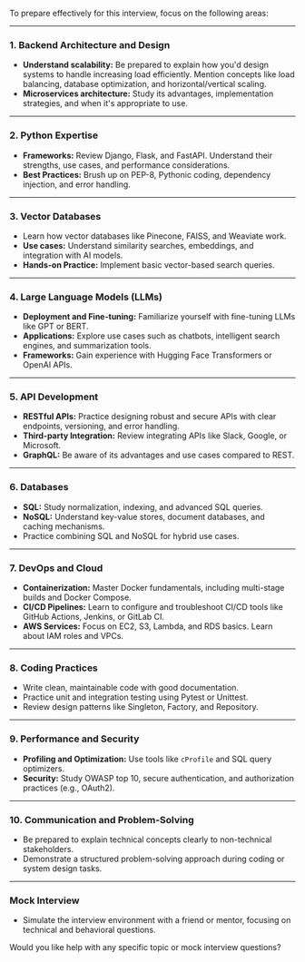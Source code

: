 To prepare effectively for this interview, focus on the following areas:

---

### **1. Backend Architecture and Design**
- **Understand scalability:** Be prepared to explain how you'd design systems to handle increasing load efficiently. Mention concepts like load balancing, database optimization, and horizontal/vertical scaling.
- **Microservices architecture:** Study its advantages, implementation strategies, and when it's appropriate to use.

---

### **2. Python Expertise**
- **Frameworks:** Review Django, Flask, and FastAPI. Understand their strengths, use cases, and performance considerations.
- **Best Practices:** Brush up on PEP-8, Pythonic coding, dependency injection, and error handling.

---

### **3. Vector Databases**
- Learn how vector databases like Pinecone, FAISS, and Weaviate work.
- **Use cases:** Understand similarity searches, embeddings, and integration with AI models.
- **Hands-on Practice:** Implement basic vector-based search queries.

---

### **4. Large Language Models (LLMs)**
- **Deployment and Fine-tuning:** Familiarize yourself with fine-tuning LLMs like GPT or BERT.
- **Applications:** Explore use cases such as chatbots, intelligent search engines, and summarization tools.
- **Frameworks:** Gain experience with Hugging Face Transformers or OpenAI APIs.

---

### **5. API Development**
- **RESTful APIs:** Practice designing robust and secure APIs with clear endpoints, versioning, and error handling.
- **Third-party Integration:** Review integrating APIs like Slack, Google, or Microsoft.
- **GraphQL:** Be aware of its advantages and use cases compared to REST.

---

### **6. Databases**
- **SQL:** Study normalization, indexing, and advanced SQL queries.
- **NoSQL:** Understand key-value stores, document databases, and caching mechanisms.
- Practice combining SQL and NoSQL for hybrid use cases.

---

### **7. DevOps and Cloud**
- **Containerization:** Master Docker fundamentals, including multi-stage builds and Docker Compose.
- **CI/CD Pipelines:** Learn to configure and troubleshoot CI/CD tools like GitHub Actions, Jenkins, or GitLab CI.
- **AWS Services:** Focus on EC2, S3, Lambda, and RDS basics. Learn about IAM roles and VPCs.

---

### **8. Coding Practices**
- Write clean, maintainable code with good documentation.
- Practice unit and integration testing using Pytest or Unittest.
- Review design patterns like Singleton, Factory, and Repository.

---

### **9. Performance and Security**
- **Profiling and Optimization:** Use tools like `cProfile` and SQL query optimizers.
- **Security:** Study OWASP top 10, secure authentication, and authorization practices (e.g., OAuth2).

---

### **10. Communication and Problem-Solving**
- Be prepared to explain technical concepts clearly to non-technical stakeholders.
- Demonstrate a structured problem-solving approach during coding or system design tasks.

---

### **Mock Interview**
- Simulate the interview environment with a friend or mentor, focusing on technical and behavioral questions.

Would you like help with any specific topic or mock interview questions?